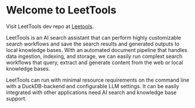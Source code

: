 # Welcome to LeetTools

Visit LeetTools dev repo at [Leetools](https://github.com/leettools-dev/leettools).

LeetTools is an AI search assistant that can perform highly customizable search workflows and 
save the search results and generated outputs to local knowledge bases. With an automated document
pipeline that handles data ingestion, indexing, and storage, we can easily run complext search
workflows that query, extract and generate content from the web or local knowledge bases.

LeetTools can run with minimal resource requirements on the command line with a DuckDB-backend
and configurable LLM settings. It can be easily integrated with other applications need AI search
and knowledge base support.
